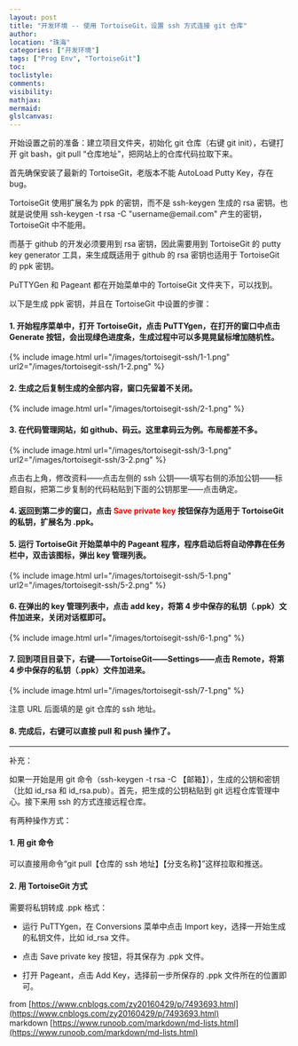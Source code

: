 ```yaml
---
layout: post
title: "开发环境 -- 使用 TortoiseGit，设置 ssh 方式连接 git 仓库"
author:
location: "珠海"
categories: ["开发环境"]
tags: ["Prog Env", "TortoiseGit"]
toc:
toclistyle:
comments:
visibility:
mathjax:
mermaid:
glslcanvas:
---
```


开始设置之前的准备：建立项目文件夹，初始化 git 仓库（右键 git init），右键打开 git bash，git pull “仓库地址”，把网站上的仓库代码拉取下来。

首先确保安装了最新的 TortoiseGit，老版本不能 AutoLoad Putty Key，存在 bug。

TortoiseGit 使用扩展名为 ppk 的密钥，而不是 ssh\-keygen 生成的 rsa 密钥。也就是说使用 ssh\-keygen \-t rsa \-C "username@email\.com" 产生的密钥，TortoiseGit 中不能用。

而基于 github 的开发必须要用到 rsa 密钥，因此需要用到 TortoiseGit 的 putty key generator 工具，来生成既适用于 github 的 rsa 密钥也适用于 TortoiseGit 的 ppk 密钥。

PuTTYGen 和 Pageant 都在开始菜单中的 TortoiseGit 文件夹下，可以找到。

以下是生成 ppk 密钥，并且在 TortoiseGit 中设置的步骤：

#### 1. 开始程序菜单中，打开 TortoiseGit，点击 PuTTYgen，在打开的窗口中点击 Generate 按钮，会出现绿色进度条，生成过程中可以多晃晃鼠标增加随机性。

{% include image.html url="/images/tortoisegit-ssh/1-1.png"
url2="/images/tortoisegit-ssh/1-2.png" %}

#### 2. 生成之后复制生成的全部内容，窗口先留着不关闭。

{% include image.html url="/images/tortoisegit-ssh/2-1.png" %}

#### 3. 在代码管理网站，如 github、码云。这里拿码云为例。布局都差不多。

{% include image.html url="/images/tortoisegit-ssh/3-1.png"
url2="/images/tortoisegit-ssh/3-2.png" %}

点击右上角，修改资料——点击左侧的 ssh 公钥——填写右侧的添加公钥——标题自拟，把第二步复制的代码粘贴到下面的公钥那里——点击确定。

#### 4. 返回到第二步的窗口，点击 **<font color="red">Save private key</font>** 按钮保存为适用于 TortoiseGit 的私钥，扩展名为 \.ppk。

#### 5. 运行 TortoiseGit 开始菜单中的 Pageant 程序，程序启动后将自动停靠在任务栏中，双击该图标，弹出 key 管理列表。

{% include image.html url="/images/tortoisegit-ssh/5-1.png"
url2="/images/tortoisegit-ssh/5-2.png" %}

#### 6. 在弹出的 key 管理列表中，点击 add key，将第 4 步中保存的私钥（\.ppk）文件加进来，关闭对话框即可。

{% include image.html url="/images/tortoisegit-ssh/6-1.png" %}

#### 7. 回到项目目录下，右键——TortoiseGit——Settings——点击 Remote，将第 4 步中保存的私钥（\.ppk）文件加进来。

{% include image.html url="/images/tortoisegit-ssh/7-1.png" %}

注意 URL 后面填的是 git 仓库的 ssh 地址。

#### 8. 完成后，右键可以直接 pull 和 push 操作了。

-----------------

补充：

如果一开始是用 git 命令（ssh\-keygen \-t rsa \-C 【邮箱】），生成的公钥和密钥（比如 id\_rsa 和 id\_rsa\.pub）。首先，把生成的公钥粘贴到 git 远程仓库管理中心。接下来用 ssh 的方式连接远程仓库。

有两种操作方式：

#### 1. 用 git 命令

可以直接用命令“git pull【仓库的 ssh 地址】【分支名称】”这样拉取和推送。

#### 2. 用 TortoiseGit 方式

需要将私钥转成 \.ppk 格式：

- 运行 PuTTYgen，在 Conversions 菜单中点击 Import key，选择一开始生成的私钥文件，比如 id\_rsa 文件。

- 点击 Save private key 按钮，将其保存为 \.ppk 文件。

- 打开 Pageant，点击 Add Key，选择前一步所保存的 \.ppk 文件所在的位置即可。

from [https://www.cnblogs.com/zy20160429/p/7493693.html](https://www.cnblogs.com/zy20160429/p/7493693.html)<br/>
markdown [https://www.runoob.com/markdown/md-lists.html](https://www.runoob.com/markdown/md-lists.html)
